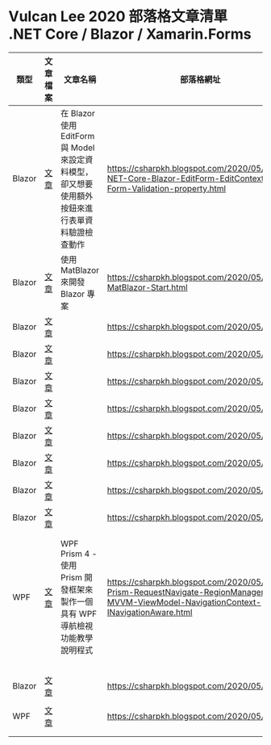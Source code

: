 # Vulcan Lee 2020 部落格文章清單 .NET Core / Blazor / Xamarin.Forms

|類型|文章檔案|文章名稱|部落格網址|
|-|-|-|-|
|Blazor|[文章](Blazor/ASP-NET-Core-Blazor-EditForm-EditContext-Form-Validation-property.md)|在 Blazor 使用 EditForm 與 Model 來設定資料模型，卻又想要使用額外按鈕來進行表單資料驗證檢查動作|https://csharpkh.blogspot.com/2020/05/ASP-NET-Core-Blazor-EditForm-EditContext-Form-Validation-property.html|
|Blazor|[文章](Blazor/Blazor-MatBlazor-Start.md)|使用 MatBlazor 來開發 Blazor 專案|https://csharpkh.blogspot.com/2020/05/Blazor-MatBlazor-Start.html|
|Blazor|[文章](Blazor/.md)||https://csharpkh.blogspot.com/2020/05/.html|
|Blazor|[文章](Blazor/.md)||https://csharpkh.blogspot.com/2020/05/.html|
|Blazor|[文章](Blazor/.md)||https://csharpkh.blogspot.com/2020/05/.html|
|Blazor|[文章](Blazor/.md)||https://csharpkh.blogspot.com/2020/05/.html|
|Blazor|[文章](Blazor/.md)||https://csharpkh.blogspot.com/2020/05/.html|
|Blazor|[文章](Blazor/.md)||https://csharpkh.blogspot.com/2020/05/.html|
|Blazor|[文章](Blazor/.md)||https://csharpkh.blogspot.com/2020/05/.html|
|Blazor|[文章](Blazor/.md)||https://csharpkh.blogspot.com/2020/05/.html|
|||||
|||||
|WPF|[文章](WPF/WPF-Prism-RequestNavigate-RegionManager-MVVM-ViewModel-NavigationContext-INavigationAware.md)|WPF Prism 4 - 使用 Prism 開發框架來製作一個具有 WPF 導航檢視功能教學說明程式|https://csharpkh.blogspot.com/2020/05/WPF-Prism-RequestNavigate-RegionManager-MVVM-ViewModel-NavigationContext-INavigationAware.html|
|||||
|||||
|||||
|||||
|||||
|Blazor|[文章](Blazor/.md)||https://csharpkh.blogspot.com/2020/05/.html|
|||||
|WPF|[文章](WPF/.md)||https://csharpkh.blogspot.com/2020/05/.html|
|||||
|||||

